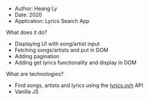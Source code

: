- Author: Heang Ly
- Date: 2020
- Application: Lyrics Search App

What does it do?
- Displaying UI with song/artist input
- Fetching songs/artists and put in DOM
- Adding pagination
- Adding get lyrics functionality and display in DOM

What are technologies?
- Find songs, artists and lyrics using the [lyrics.ovh](https://lyrics.ovh) API
- Vanilla JS



